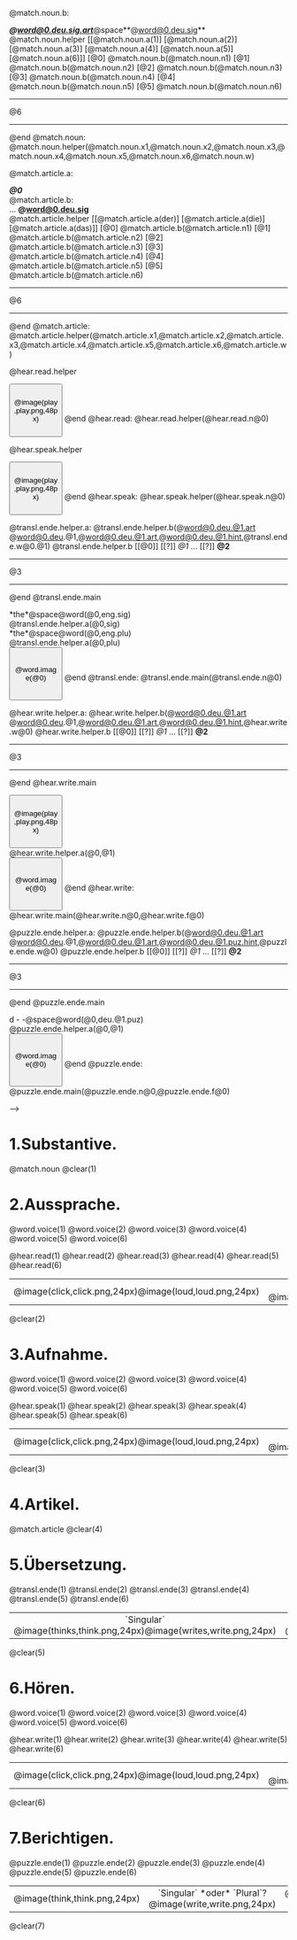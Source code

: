 <!--

author:   Henry Lehmann

email:    henry.lehmann@informatik.tu-freiberg.deu

version:  1

@onload.style: 1

@topic: Noun

@word1.eng.sig: tree
@word1.eng.plu: trees
@word1.deu.sig: Baum
@word1.deu.plu: Bäume
@word1.deu.sig.art: der
@word1.deu.plu.art: die
@word1.deu.sig.hint: - a u -
@word1.deu.plu.hint: - ä - - - -
@word1.deu.sig.puz: u a B m
@word1.deu.plu.puz: ä e u B m e
@word1.deu.sig.hint: B - - -
@word1.deu.plu.hint: - - - - e
@word1.deu.img: baum.png
@word1.deu.sig.voice: baum_s.mp3
@word1.deu.plu.voice: baum_p.mp3

@word2.eng.sig: flower
@word2.eng.plu: flowers
@word2.deu.sig: Blume
@word2.deu.plu: Blumen
@word2.deu.sig.art: die
@word2.deu.plu.art: die
@word2.deu.sig.hint: B - - m e
@word2.deu.plu.hint: - - u - e n
@word2.deu.sig.puz: e u B l m
@word2.deu.plu.puz: l m n B e u
@word2.deu.sig.puz.hint: B - u - e
@word2.deu.plu.puz.hint: B - u - e -
@word2.deu.img: blume.png
@word2.deu.sig.voice: blume_s.mp3
@word2.deu.plu.voice: blume_p.mp3

@word3.eng.sig: house
@word3.eng.plu: houses
@word3.deu.sig: Haus
@word3.deu.plu: Häuser
@word3.deu.sig.art: das
@word3.deu.plu.art: die
@word3.deu.sig.hint: H - -s
@word3.deu.plu.hint:  - ä - - e -
@word3.deu.sig.puz: s u H a
@word3.deu.plu.puz: u H e r ä u
@word3.deu.sig.puz.hint: H - u -
@word3.deu.plu.puz.hint: H - - s - r
@word3.deu.img: haus.png
@word3.deu.sig.voice: haus_s.mp3
@word3.deu.plu.voice: haus_p.mp3

@word4.eng.sig: field
@word4.eng.plu: fields
@word4.deu.sig: Wiese
@word4.deu.plu: Wiesen
@word4.deu.sig.art: die
@word4.deu.plu.art: die
@word4.deu.sig.hint: - - e - e
@word4.deu.plu.hint: - i - - e n
@word4.deu.sig.puz: s W e i e
@word4.deu.plu.puz: s W e e n i
@word4.deu.sig.puz.hint: W - - -
@word4.deu.plu.puz.hint: - - - - e n
@word4.deu.img: wiese.png
@word4.deu.sig.voice: wiese_s.mp3
@word4.deu.plu.voice: wiese_p.mp3

@word5.eng.sig: light
@word5.eng.plu: lights
@word5.deu.sig: Licht
@word5.deu.plu: Lichter
@word5.deu.sig.art: das
@word5.deu.plu.art: die
@word5.deu.sig.hint: - - c h -
@word5.deu.plu.hint: L - - - t e r
@word5.deu.sig.puz: h L c i t
@word5.deu.plu.puz: i h c t L e r
@word5.deu.sig.puz.hint: L - - - -
@word5.deu.plu.puz.hint: - i - - - e r
@word5.deu.img: licht.png
@word5.deu.sig.voice: licht_s.mp3
@word5.deu.plu.voice: licht_p.mp3

@word6.eng.sig: apple
@word6.eng.plu: apples
@word6.deu.sig: Apfel
@word6.deu.plu: Äpfel
@word6.deu.sig.art: der
@word6.deu.plu.art: die
@word6.deu.sig.hint: - - f - l
@word6.deu.plu.hint: Ä - - - l
@word6.deu.sig.puz: p e A l f
@word6.deu.plu.puz: f e p l Ä
@word6.deu.sig.puz.hint: - p - e -
@word6.deu.plu.puz.hint: - - f e -
@word6.deu.img: apfel.png
@word6.deu.sig.voice: apfel_s.mp3
@word6.deu.plu.voice: apfel_p.mp3

@match.noun.n1: 6
@match.noun.n2: 1
@match.noun.n3: 4
@match.noun.n4: 2
@match.noun.n5: 3
@match.noun.n6: 5
@match.noun.x1: ( ) ( ) ( ) ( ) ( ) (X)
@match.noun.x2: (X) ( ) ( ) ( ) ( ) ( )
@match.noun.x3: ( ) ( ) ( ) (X) ( ) ( )
@match.noun.x4: ( ) (X) ( ) ( ) ( ) ( )
@match.noun.x5: ( ) ( ) (X) ( ) ( ) ( )
@match.noun.x6: ( ) ( ) ( ) ( ) (X) ( )
@match.noun.w: Yeehaaaaaaaa!

@match.article.n1: 5
@match.article.n2: 4
@match.article.n3: 1
@match.article.n4: 3
@match.article.n5: 6
@match.article.n6: 2
@match.article.x1: ( ) ( ) (X)
@match.article.x2: ( ) (X) ( )
@match.article.x3: (X) ( ) ( )
@match.article.x4: ( ) ( ) (X)
@match.article.x5: (X) ( ) ( )
@match.article.x6: ( ) (X) ( )
@match.article.w: Sehr gut!

@hear.read.n1: 1
@hear.read.n2: 4
@hear.read.n3: 2
@hear.read.n4: 6
@hear.read.n5: 5
@hear.read.n6: 3
@hear.speak.n1: 2
@hear.speak.n2: 4
@hear.speak.n3: 6
@hear.speak.n4: 1
@hear.speak.n5: 5
@hear.speak.n6: 3

@transl.ende.n1: 3
@transl.ende.n2: 1
@transl.ende.n3: 4
@transl.ende.n4: 6
@transl.ende.n5: 5
@transl.ende.n6: 2
@transl.ende.w1.sig: Supii!
@transl.ende.w1.plu: Weiter so!
@transl.ende.w2.sig: Genau!
@transl.ende.w2.plu: Das ist dr Plural!
@transl.ende.w3.sig: Gut Gemacht!
@transl.ende.w3.plu: Gut Gemacht; :-)
@transl.ende.w4.sig: Ayaya! :-p
@transl.ende.w4.plu: Yeeehaaa!
@transl.ende.w5.sig: Miau!
@transl.ende.w5.plu: Miaaaau!
@transl.ende.w6.sig: Toll!
@transl.ende.w6.plu: Töller!

@hear.write.n1: 5
@hear.write.n2: 4
@hear.write.n3: 2
@hear.write.n4: 1
@hear.write.n5: 3
@hear.write.n6: 6
@hear.write.f1: sig
@hear.write.f2: plu
@hear.write.f3: plu
@hear.write.f4: sig
@hear.write.f5: sig
@hear.write.f6: plu
@hear.write.w1: Wooopie! :-D
@hear.write.w2: Gutii!
@hear.write.w3: Gutiiiiiii!
@hear.write.w4: Ayaya! ;-)
@hear.write.w5: Miau, Miau.
@hear.write.w6: Yesssss!

@puzzle.ende.n1: 4
@puzzle.ende.n2: 2
@puzzle.ende.n3: 1
@puzzle.ende.n4: 3
@puzzle.ende.n5: 6
@puzzle.ende.n6: 5
@puzzle.ende.f1: sig
@puzzle.ende.f2: plu
@puzzle.ende.f3: plu
@puzzle.ende.f4: sig
@puzzle.ende.f5: sig
@puzzle.ende.f6: plu
@puzzle.ende.w1: Super! :-D
@puzzle.ende.w2: Weiter so!
@puzzle.ende.w3: Gut Gemacht!
@puzzle.ende.w4: Ayaya!
@puzzle.ende.w5: Miau!
@puzzle.ende.w6: Toll! ;-)



@onload
(() => {
	var ltoc = document.getElementsByClassName("lia-toc")[0];
	var lfooter = document.getElementsByClassName("lia-footer")[0];
	var lnav = document.getElementById("lia-toolbar-nav");
	lnav.style.display = "none";
	lfooter.style.display = "none";
	ltoc.style.display = "none";
})();
@end



@clear
<p style="text-align: right;">
<button id="lia-clear" style="height: 96px; width: 96px;">@image(clear,clear.png,48px)</button>
<script>
document.getElementById("lia-clear").addEventListener(
	"click",
	() => {
		var num = String(document.location.href).split("#");
		var part = num[0].split("?");
		var lia = part[0];
		var base = part[1];
		document.location.href = lia + "?" + base + "?" + new Date()/1.0 + "#" + num[1];
	}
);
(() => {
	var num = String(document.location.href).split("#");
	var part = num[0].split("?");
	var lia = part[0];
	var base = part[1];
	if (part.length == 2 || part[2].split("&")[0] != "@0")
	{
		document.location.href = lia + "?" + base + "?@0&" + new Date()/1.0 + "#" + num[1];
	}
	else
	{
		var ltoc = document.getElementsByClassName("lia-toc")[0];
		var lfooter = document.getElementsByClassName("lia-footer")[0];
		var lnav = document.getElementById("lia-toolbar-nav");
		lnav.style.display = "none";
		lfooter.style.display = "none";
		ltoc.style.display = "none";
	}
})();
</script>
</p>
@end


@space: <span style="display:inline-block; width: 8px;"></span>
@word: @word@0.@1
@word.image.helper: <img src="www/@2/@1" width="48px" id="lia-word-image@0">
@word.image: @word.image.helper(@0,@word@0.deu.img,@topic)
@word.voice.helper: <audio src="www/@3/@2" preload="auto" id="lia-word-voice-@1@0"></audio>
@word.voice: @word.voice.helper(@0,sig,@word@0.deu.sig.voice,@topic) @word.voice.helper(@0,plu,@word@0.deu.plu.voice,@topic)
@audio: <audio src="www/mp3/@1" preload="auto" id="lia-audio-@0"></audio>
@image: <img src="www/img/@1" width="@2" id="lia-image-@0">



@match.noun.a: <div>*the*@space@word@0.eng.sig</div><!-- style = "transform: rotate(-67.5deg);" -->
@match.noun.b: <div>***@word@0.deu.sig.art***@space**@word@0.deu.sig**</div>
@match.noun.helper
[[@match.noun.a(1)] [@match.noun.a(2)] [@match.noun.a(3)] [@match.noun.a(4)] [@match.noun.a(5)] [@match.noun.a(6)]]
[@0] @match.noun.b(@match.noun.n1)
[@1] @match.noun.b(@match.noun.n2)
[@2] @match.noun.b(@match.noun.n3)
[@3] @match.noun.b(@match.noun.n4)
[@4] @match.noun.b(@match.noun.n5)
[@5] @match.noun.b(@match.noun.n6)
***********************************
@6
***********************************
@end
@match.noun: @match.noun.helper(@match.noun.x1,@match.noun.x2,@match.noun.x3,@match.noun.x4,@match.noun.x5,@match.noun.x6,@match.noun.w)



@match.article.a: <div>***@0***</div><!-- style = "transform: rotate(-22.5deg);" -->
@match.article.b: <div>... **@word@0.deu.sig**</div>
@match.article.helper
[[@match.article.a(der)] [@match.article.a(die)] [@match.article.a(das)]]
[@0] @match.article.b(@match.article.n1)
[@1] @match.article.b(@match.article.n2)
[@2] @match.article.b(@match.article.n3)
[@3] @match.article.b(@match.article.n4)
[@4] @match.article.b(@match.article.n5)
[@5] @match.article.b(@match.article.n6)
***********************************
@6
***********************************
@end
@match.article: @match.article.helper(@match.article.x1,@match.article.x2,@match.article.x3,@match.article.x4,@match.article.x5,@match.article.x6,@match.article.w)



@hear.read.helper
<tr><td style="text-align: center; vertical-align: middle;">
<button id="lia-hear-read-play@0" style="height: 96px; width: 96px;">@image(play,play.png,48px)</button>
</td><td style="text-align: center; vertical-align: middle;">
<div class="lia-hear-read-play@0" style="display: none;">***@word(@0,deu.sig.art)***@space**@word(@0,deu.sig)**</div>
</td><td style="text-align: center; vertical-align: middle;">
<div class="lia-hear-read-play@0" style="display: none;">***@word(@0,deu.plu.art)***@space**@word(@0,deu.plu)**</div>
</td><td style="text-align: center; vertical-align: middle;">
<div class="lia-hear-read-play@0" style="display: none;">@word.image(@0)</div>
</td><td style="text-align: center; vertical-align: middle;">
<script>
document.getElementById("lia-hear-read-play@0").addEventListener(
	"click",
	() => {
		Array.from(document.getElementsByClassName("lia-hear-read-play@0")).forEach(
			elem => { elem.style.display = "inline-block"; }
		);
		var media1 = document.getElementById("lia-word-voice-sig@0");
		var media2 = document.getElementById("lia-word-voice-plu@0");
		if (media1.paused && media2.paused) {
			media1.play();
			setTimeout(() => { media2.play(); }, media1.duration*1000.0);
		}
	}
);
</script>
</td></tr>
@end
@hear.read: @hear.read.helper(@hear.read.n@0)



@hear.speak.helper
<tr><td style="text-align: center; vertical-align: middle;">
<button id="lia-hear-speak-play@0" style="height: 96px; width: 96px;">@image(play,play.png,48px)</button>
</td><td style="text-align: center; vertical-align: middle;">
<div class="lia-hear-speak-play@0" style="display: none;">***@word(@0,deu.sig.art)***@space**@word(@0,deu.sig)**</div>
</td><td style="text-align: center; vertical-align: middle;">
<div class="lia-hear-speak-play@0" style="display: none;">***@word(@0,deu.plu.art)***@space**@word(@0,deu.plu)**</div>
</td><td style="text-align: center; vertical-align: middle;">
<div class="lia-hear-speak-play@0" style="display: none;"><button id="lia-hear-speak-record@0" style="height: 96px; width: 96px;">@image(record,record.png,48px)</button></div>
</td><td style="text-align: center; vertical-align: middle;">
<div class="lia-hear-speak-play@0" style="display: none;"><button id="lia-hear-speak-listen@0" style="height: 96px; width: 96px;">@image(audio,audio.png,48px)</button></div>
</td><td style="text-align: center; vertical-align: middle;">
<script>
document.getElementById("lia-hear-speak-play@0").addEventListener(
	"click",
	() => {
		Array.from(document.getElementsByClassName("lia-hear-speak-play@0")).forEach(
			elem => { elem.style.display = "inline-block"; }
		);
		var media1 = document.getElementById("lia-word-voice-sig@0");
		var media2 = document.getElementById("lia-word-voice-plu@0");
		if (media1.paused && media2.paused) {
			media1.play();
			setTimeout(() => { media2.play(); }, media1.duration*1000.0);
		}
	}
);
</script>
</td></tr>
@end
@hear.speak: @hear.speak.helper(@hear.speak.n@0)



@transl.ende.helper.a: @transl.ende.helper.b(@word@0.deu.@1.art @word@0.deu.@1,@word@0.deu.@1.art,@word@0.deu.@1.hint,@transl.ende.w@0.@1)
@transl.ende.helper.b
[[@0]]
[[?]] *@1* ...
[[?]] **@2**
***********************************
@3
***********************************
@end
@transl.ende.main
<tr><td style="text-align: center; vertical-align: middle;">
*the*@space@word(@0,eng.sig)
<div>
@transl.ende.helper.a(@0,sig)
</div>
</td><td style="text-align: center; vertical-align: middle;">
*the*@space@word(@0,eng.plu)
<div>
@transl.ende.helper.a(@0,plu)
</div>
</td><td style="text-align: center; vertical-align: middle;">
<button id="lia-transl-ende@0" style="height: 96px; width: 96px;">@word.image(@0)<!-- style = "display: none;" --></button>
</td><td style="text-align: center; vertical-align: middle;">
<script>
document.getElementById("lia-transl-ende@0").addEventListener(
	"click",
	() => { document.getElementById("lia-word-image@0").style.display = "inline-block"; }
);
</script>
</td></tr>
@end
@transl.ende: @transl.ende.main(@transl.ende.n@0)



@hear.write.helper.a: @hear.write.helper.b(@word@0.deu.@1.art @word@0.deu.@1,@word@0.deu.@1.art,@word@0.deu.@1.hint,@hear.write.w@0)
@hear.write.helper.b
[[@0]]
[[?]] *@1* ...
[[?]] **@2**
***********************************
@3
***********************************
@end
@hear.write.main
<tr><td style="text-align: center; vertical-align: middle;">
<button id="lia-hear-write-play@0" style="height: 96px; width: 96px;">@image(play,play.png,48px)</button>
</td><td style="text-align: center; vertical-align: middle;">
<div>
@hear.write.helper.a(@0,@1)
</div>
</td><td style="text-align: center; vertical-align: middle;">
<button id="lia-hear-write-show@0" style="height: 96px; width: 96px;">@word.image(@0)<!-- style = "display: none;" --></button>
</td><td style="text-align: center; vertical-align: middle;">
<script>
document.getElementById("lia-hear-write-play@0").addEventListener(
	"click",
	() => {
		var media = document.getElementById("lia-word-voice-@1@0");
		if (media.paused) media.play();
	}
);
document.getElementById("lia-hear-write-show@0").addEventListener(
	"click",
	() => { document.getElementById("lia-word-image@0").style.display = "inline-block"; }
);
</script>
</td></tr>
@end
@hear.write: @hear.write.main(@hear.write.n@0,@hear.write.f@0)



@puzzle.ende.helper.a: @puzzle.ende.helper.b(@word@0.deu.@1.art @word@0.deu.@1,@word@0.deu.@1.art,@word@0.deu.@1.puz.hint,@puzzle.ende.w@0)
@puzzle.ende.helper.b
[[@0]]
[[?]] *@1* ...
[[?]] **@2**
***********************************
@3
***********************************
@end
@puzzle.ende.main
<tr><td style="text-align: center; vertical-align: middle;">
d - -@space@word(@0,deu.@1.puz)
</td><td style="text-align: center; vertical-align: middle;">
<div>
@puzzle.ende.helper.a(@0,@1)
</div>
</td><td style="text-align: center; vertical-align: middle;">
<button id="lia-puzzle-ende@0" style="height: 96px; width: 96px;">@word.image(@0)<!-- style = "display: none;" --></button>
</td><td style="text-align: center; vertical-align: middle;">
<script>
document.getElementById("lia-puzzle-ende@0").addEventListener(
	"click",
	() => { document.getElementById("lia-word-image@0").style.display = "inline-block"; }
);
</script>
</td></tr>
@end
@puzzle.ende: @puzzle.ende.main(@puzzle.ende.n@0,@puzzle.ende.f@0)



-->

# 1.Substantive.<!-- style = "display: none;" -->

@match.noun
@clear(1)

# 2.Aussprache.<!-- style = "display: none;" -->

@word.voice(1)
@word.voice(2)
@word.voice(3)
@word.voice(4)
@word.voice(5)
@word.voice(6)
<table width="100%">
<tr><td style="text-align: center; vertical-align: middle;">
@image(click,click.png,24px)@image(loud,loud.png,24px)
</td><td style="text-align: center; vertical-align: middle;">
<div>`Singular` @image(hears,hear.png,24px)@image(speaks,speak.png,24px)</div>
</td><td style="text-align: center; vertical-align: middle;">
<div>`Plural` @image(hearp,hear.png,24px)@image(speakp,speak.png,24px)</div>
</td><td style="text-align: center; vertical-align: middle;">
<span class="lia-hint-btn" title="show hint" style="cursor: pointer;">help</span>
</td><td style="text-align: center; vertical-align: middle;">
</td></tr>
@hear.read(1)
@hear.read(2)
@hear.read(3)
@hear.read(4)
@hear.read(5)
@hear.read(6)
</table>
@clear(2)

# 3.Aufnahme.<!-- style = "display: none;" -->

@word.voice(1)
@word.voice(2)
@word.voice(3)
@word.voice(4)
@word.voice(5)
@word.voice(6)
<table width="100%">
<tr><td style="text-align: center; vertical-align: middle;">
@image(click,click.png,24px)@image(loud,loud.png,24px)
</td><td style="text-align: center; vertical-align: middle;">
<div>`Singular` @image(hears,hear.png,24px)</div>
</td><td style="text-align: center; vertical-align: middle;">
<div>`Plural` @image(hearp,hear.png,24px)</div>
</td><td style="text-align: center; vertical-align: middle;">
@image(click,click.png,24px)
@image(speak,speak.png,24px)
</td><td style="text-align: center; vertical-align: middle;">
@image(click,click.png,24px)
@image(hear,hear.png,24px)
</td><td style="text-align: center; vertical-align: middle;">
</td></tr>
@hear.speak(1)
@hear.speak(2)
@hear.speak(3)
@hear.speak(4)
@hear.speak(5)
@hear.speak(6)
</table>
@clear(3)

# 4.Artikel.<!-- style = "display: none;" -->

@match.article
@clear(4)

# 5.Übersetzung.<!-- style = "display: none;" -->

<table width="100%">
<tr><td style="text-align: center; vertical-align: middle;">
<div>`Singular` @image(thinks,think.png,24px)@image(writes,write.png,24px)</div>
</td><td style="text-align: center; vertical-align: middle;">
<div>`Plural` @image(thinkp,think.png,24px)@image(writep,write.png,24px)</div>
</td><td style="text-align: center; vertical-align: middle;">
@image(click,click.png,24px)
<span class="lia-hint-btn" title="show hint" style="cursor: pointer;">help</span>
</td><td style="text-align: center; vertical-align: middle;">
</td></tr>
@transl.ende(1)
@transl.ende(2)
@transl.ende(3)
@transl.ende(4)
@transl.ende(5)
@transl.ende(6)
</table>
@clear(5)

# 6.Hören.<!-- style = "display: none;" -->

@word.voice(1)
@word.voice(2)
@word.voice(3)
@word.voice(4)
@word.voice(5)
@word.voice(6)
<table width="100%">
<tr><td style="text-align: center; vertical-align: middle;">
@image(click,click.png,24px)@image(loud,loud.png,24px)
</td><td style="text-align: center; vertical-align: middle;">
<div>`Singular` *oder* `Plural`? @image(hear,hear.png,24px)@image(write,write.png,24px)</div>
</td><td style="text-align: center; vertical-align: middle;">
@image(click,click.png,24px)
<span class="lia-hint-btn" title="show hint" style="cursor: pointer;">help</span>
</td><td style="text-align: center; vertical-align: middle;">
</td></tr>
@hear.write(1)
@hear.write(2)
@hear.write(3)
@hear.write(4)
@hear.write(5)
@hear.write(6)
</table>
@clear(6)

# 7.Berichtigen.<!-- style = "display: none;" -->

<table width="100%">
<tr><td style="text-align: center; vertical-align: middle;">
@image(think,think.png,24px)
</td><td style="text-align: center; vertical-align: middle;">
<div>`Singular` *oder* `Plural`? @image(write,write.png,24px)</div>
</td><td style="text-align: center; vertical-align: middle;">
@image(click,click.png,24px)
<span class="lia-hint-btn" title="show hint" style="cursor: pointer;">help</span>
</td></tr>
@puzzle.ende(1)
@puzzle.ende(2)
@puzzle.ende(3)
@puzzle.ende(4)
@puzzle.ende(5)
@puzzle.ende(6)
</table>
@clear(7)
